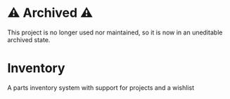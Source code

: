 # :warning: Archived :warning:

This project is no longer used nor maintained, so it is now in an uneditable archived state.

# Inventory
A parts inventory system with support for projects and a wishlist
